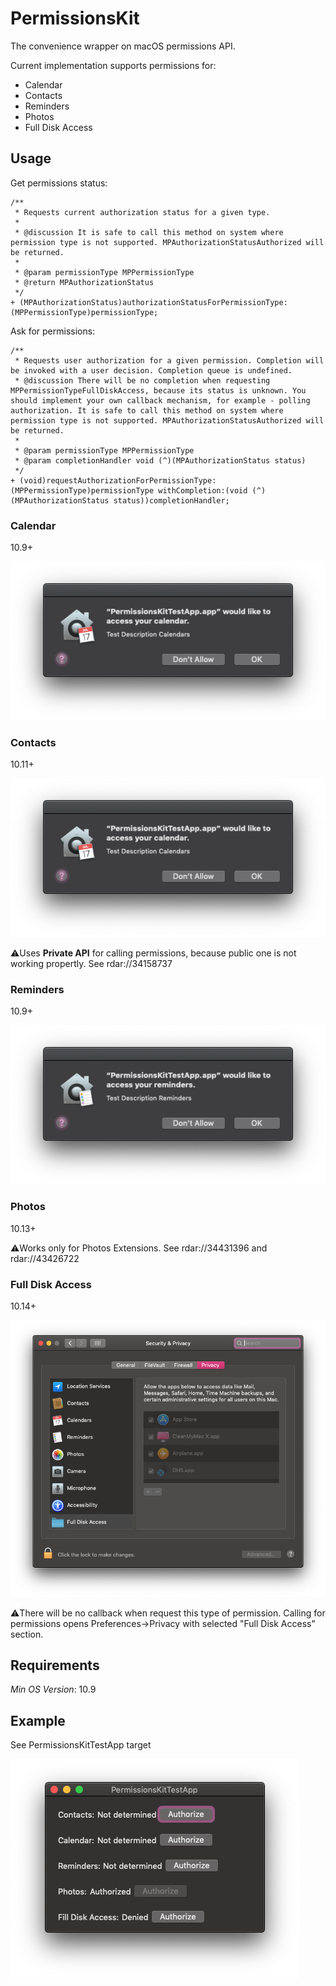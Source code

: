 # PermissionsKit

The convenience wrapper on macOS permissions API. 

Current implementation supports permissions for: 

* Calendar
* Contacts
* Reminders
* Photos
* Full Disk Access

## Usage

Get permissions status:
```objc
/**
 * Requests current authorization status for a given type.
 *
 * @discussion It is safe to call this method on system where permission type is not supported. MPAuthorizationStatusAuthorized will be returned.
 *
 * @param permissionType MPPermissionType
 * @return MPAuthorizationStatus
 */
+ (MPAuthorizationStatus)authorizationStatusForPermissionType:(MPPermissionType)permissionType;
```

Ask for permissions:
```objc
/**
 * Requests user authorization for a given permission. Completion will be invoked with a user decision. Completion queue is undefined.
 * @discussion There will be no completion when requesting MPPermissionTypeFullDiskAccess, because its status is unknown. You should implement your own callback mechanism, for example - polling authorization. It is safe to call this method on system where permission type is not supported. MPAuthorizationStatusAuthorized will be returned.
 *
 * @param permissionType MPPermissionType
 * @param completionHandler void (^)(MPAuthorizationStatus status)
 */
+ (void)requestAuthorizationForPermissionType:(MPPermissionType)permissionType withCompletion:(void (^)(MPAuthorizationStatus status))completionHandler;
```

### Calendar
10.9+

![Calendar](https://github.com/MacPaw/PermissionsKit/raw/master/Screenshots/calendar.png)

### Contacts
10.11+

![Contacts](https://github.com/MacPaw/PermissionsKit/raw/master/Screenshots/calendar.png)

:warning:Uses **Private API** for calling permissions, because public one is not working propertly. See rdar://34158737 

### Reminders
10.9+

![Reminders](https://github.com/MacPaw/PermissionsKit/raw/master/Screenshots/reminders.png)

### Photos
10.13+

:warning:Works only for Photos Extensions. See rdar://34431396 and rdar://43426722

### Full Disk Access
10.14+

![FDA](https://github.com/MacPaw/PermissionsKit/raw/master/Screenshots/full_disk_access.png)

:warning:There will be no callback when request this type of permission. Calling for permissions opens Preferences->Privacy with selected "Full Disk Access" section. 

## Requirements

*Min OS Version*: 10.9

## Example 

See PermissionsKitTestApp target

![TestAppScreenshot](https://github.com/MacPaw/PermissionsKit/raw/master/Screenshots/test_app.png)
